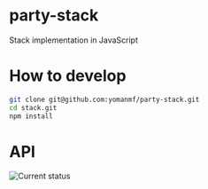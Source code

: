 # party-stack
Stack implementation in JavaScript

# How to develop
```bash
git clone git@github.com:yomanmf/party-stack.git
cd stack.git
npm install
```

# API
![Current status](http://i1.kym-cdn.com/photos/images/original/000/234/739/fa5.jpg)
